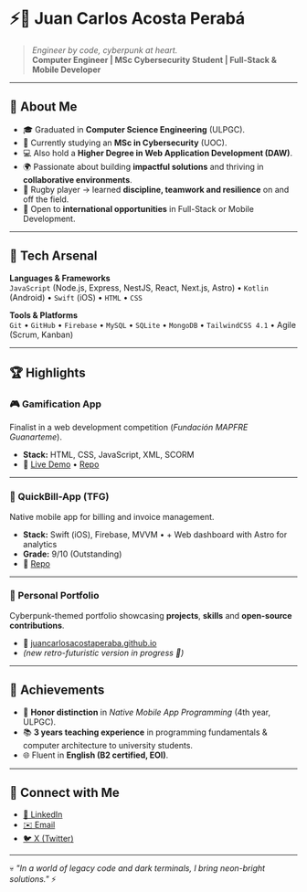 <!-- Cyberpunk README inspired by Far Cry 3: Blood Dragon -->

# ⚡👾 Juan Carlos Acosta Perabá  

> *Engineer by code, cyberpunk at heart.*  
> **Computer Engineer | MSc Cybersecurity Student | Full-Stack & Mobile Developer**

---

## 🌌 About Me

- 🎓 Graduated in **Computer Science Engineering** (ULPGC).  
- 🔐 Currently studying an **MSc in Cybersecurity** (UOC).  
- 💻 Also hold a **Higher Degree in Web Application Development (DAW)**.  
- 🌍 Passionate about building **impactful solutions** and thriving in **collaborative environments**.  
- 🏉 Rugby player → learned **discipline, teamwork and resilience** on and off the field.  
- 🎯 Open to **international opportunities** in Full-Stack or Mobile Development.  

---

## 💾 Tech Arsenal

**Languages & Frameworks**  
`JavaScript` (Node.js, Express, NestJS, React, Next.js, Astro) • `Kotlin` (Android) • `Swift` (iOS) • `HTML` • `CSS`

**Tools & Platforms**  
`Git` • `GitHub` • `Firebase` • `MySQL` • `SQLite` • `MongoDB` • `TailwindCSS 4.1` • Agile (Scrum, Kanban)

---

## 🏆 Highlights

### 🎮 Gamification App  
Finalist in a web development competition (*Fundación MAPFRE Guanarteme*).  
- **Stack:** HTML, CSS, JavaScript, XML, SCORM  
- 🔗 [Live Demo](https://jivanu-inc.github.io/gamificacion/) • [Repo](https://github.com/JIVANU-Inc/gamificacion)

---

### 📲 QuickBill-App (TFG)  
Native mobile app for billing and invoice management.  
- **Stack:** Swift (iOS), Firebase, MVVM • + Web dashboard with Astro for analytics  
- **Grade:** 9/10 (Outstanding)  
- 🔗 [Repo](https://github.com/JuanCarlosAcostaPeraba/QuickBill-App)

---

### 🔮 Personal Portfolio  
Cyberpunk-themed portfolio showcasing **projects**, **skills** and **open-source contributions**.  
- 🔗 [juancarlosacostaperaba.github.io](https://juancarlosacostaperaba.github.io)  
- *(new retro-futuristic version in progress 🚧)*  

---

## 🌟 Achievements

- 🥇 **Honor distinction** in *Native Mobile App Programming* (4th year, ULPGC).  
- 📚 **3 years teaching experience** in programming fundamentals & computer architecture to university students.  
- 🌐 Fluent in **English (B2 certified, EOI)**.  

---

## 📡 Connect with Me

- [💼 LinkedIn](https://www.linkedin.com/in/juancarlosacostaperaba)  
- [✉️ Email](mailto:juancarlos.ap.dev@gmail.com)  
- [🐦 X (Twitter)](https://twitter.com/jcap_dev)  

---

💀 *"In a world of legacy code and dark terminals, I bring neon-bright solutions."* ⚡

